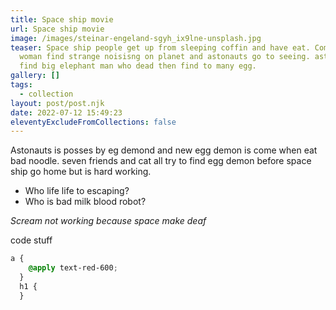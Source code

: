 ```yaml
---
title: Space ship movie
url: Space ship movie
image: /images/steinar-engeland-sgyh_ix9lne-unsplash.jpg
teaser: Space ship people get up from sleeping coffin and have eat. Computer
  woman find strange noisisng on planet and astonauts go to seeing. astonauts
  find big elephant man who dead then find to many egg.
gallery: []
tags:
  - collection
layout: post/post.njk
date: 2022-07-12 15:49:23
eleventyExcludeFromCollections: false
---
```

Astonauts is posses by eg demond and new egg demon is come when eat bad noodle. seven friends and cat all try to find egg demon before space ship go home but is hard working.

* Who life life to escaping?
* Who is bad milk blood robot?

*Scream not working because space make deaf*

code stuff

```css
a {
    @apply text-red-600;
  }
  h1 {
  }

```